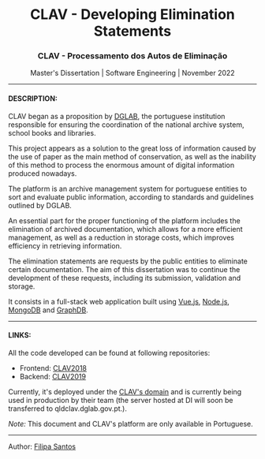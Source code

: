 <h1 align="center">CLAV - Developing Elimination Statements</h1>
<h3 align="center">CLAV - Processamento dos Autos de Eliminação</h3>
<p align="center"> Master's Dissertation | Software Engineering | November 2022 </p>

---

#### DESCRIPTION: <br/>

CLAV began as a proposition by [DGLAB](https://dglab.gov.pt/), the portuguese institution responsible for ensuring the coordination of the national archive system, school books and libraries. <br/>

This project appears as a solution to the great loss of information caused by the use of paper as the main method of conservation, as well as the inability of this method to process the enormous amount of digital information produced nowadays. <br/>

The platform is an archive management system for portuguese entities to sort and evaluate public information, according to standards and guidelines outlined by DGLAB. <br/>

An essential part for the proper functioning of the platform includes the elimination of archived documentation, which allows for a more efficient management, as well as a reduction in storage costs, which improves efficiency in retrieving information. <br/>

The elimination statements are requests by the public entities to eliminate certain documentation. The aim of this dissertation was to continue the development of these requests, including its submission, validation and storage. <br/>

It consists in a full-stack web application built using [Vue.js](https://vuejs.org/), [Node.js](https://nodejs.org/), [MongoDB](https://www.mongodb.com/) and [GraphDB](https://graphdb.ontotext.com/). <br/>

---

#### LINKS: <br/>
All the code developed can be found at following repositories:
- Frontend: [CLAV2018](https://github.com/jcramalho/CLAV2018) <br/>
- Backend: [CLAV2019](https://github.com/jcramalho/CLAV2019) <br/>

Currently, it's deployed under the [CLAV's domain](http://clav.di.uminho.pt/) and is currently being used in production by their team (the server hosted at DI will soon be transferred to qldclav.dglab.gov.pt.).

<i>Note:</i> This document and CLAV's platform are only available in Portuguese.

---

Author: [Filipa Santos](https://github.com/fliper6)
